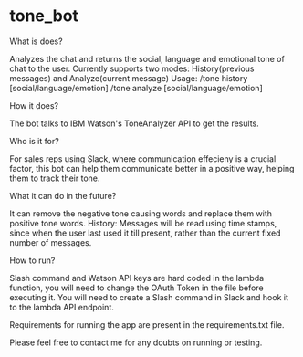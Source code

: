 # tone_bot

What is does?

Analyzes the chat and returns the social, language and emotional tone of chat to the user.
Currently supports two modes: History(previous messages) and Analyze(current message)
  Usage: /tone history [social/language/emotion]
         /tone analyze [social/language/emotion] <text>

How it does?

The bot talks to IBM Watson's ToneAnalyzer API to get the results.

Who is it for?

For sales reps using Slack, where communication effecieny is a crucial factor, this bot can help them communicate better in a positive way, helping them to track their tone.

What it can do in the future?

It can remove the negative tone causing words and replace them with positive tone words.
History: Messages will be read using time stamps, since when the user last used it till present, rather than the current fixed number of messages.

How to run?

Slash command and Watson API keys are hard coded in the lambda function, you will need to change the OAuth Token in the file before executing it.
You will need to create a Slash command in Slack and hook it to the lambda API endpoint.


Requirements for running the app are present in the requirements.txt file.


Please feel free to contact me for any doubts on running or testing.
